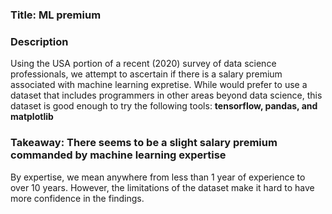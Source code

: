 ### Title: ML premium

### Description
Using the USA portion of a recent (2020) survey of data science professionals, we attempt to ascertain if there is a salary premium associated with machine learning expretise.  While would prefer to use a dataset that includes programmers in other areas beyond data science, this dataset is good enough to try the following tools: **tensorflow, pandas, and matplotlib**

### Takeaway: There seems to be a slight salary premium commanded by machine learning expertise
By expertise, we mean anywhere from less than 1 year of experience to over 10 years.  However, the limitations of the dataset make it hard to have more confidence in the findings.
